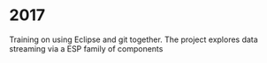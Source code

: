 # 2017
Training on using Eclipse and git together. The project explores data streaming via a ESP family of components
